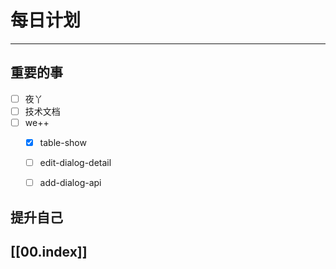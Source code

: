 
# 每日计划
---
## 重要的事

- [ ]  夜丫
- [ ] 技术文档
- [ ]  we++
    - [x] table-show
    - [ ] edit-dialog-detail
    - [ ] add-dialog-api




## 提升自己

  



## [[00.index]]










